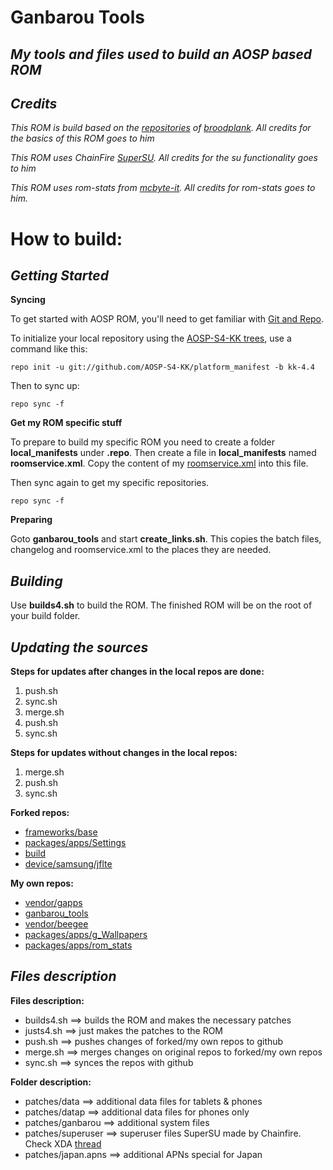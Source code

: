 Ganbarou Tools
======================================================================================================
*My tools and files used to build an AOSP based ROM*
------------------------------------------------------------------------------------------------------
*Credits*
------------------------------------------------------------------------------------------------------
_This ROM is build based on the [repositories](https://github.com/AOSP-S4-KK) of [broodplank](https://github.com/broodplank). All credits for the basics of this ROM goes to him_

_This ROM uses ChainFire [SuperSU](http://forum.xda-developers.com/showthread.php?t=1538053). All credits for the su functionality goes to him_

_This ROM uses rom-stats from [mcbyte-it](https://github.com/mcbyte-it). All credits for rom-stats goes to him._

How to build:
======================================================================================================
*Getting Started*
------------------------------------------------------------------------------------------------------

**Syncing**

To get started with AOSP ROM, you'll need to get
familiar with [Git and Repo](http://source.android.com/download/using-repo).

To initialize your local repository using the [AOSP-S4-KK trees](https://github.com/AOSP-S4-KK), use a command like this:

    repo init -u git://github.com/AOSP-S4-KK/platform_manifest -b kk-4.4

Then to sync up:

    repo sync -f
    
**Get my ROM specific stuff**

To prepare to build my specific ROM you need to create a folder **local_manifests** under **.repo**. Then create a file in **local_manifests** named **roomservice.xml**. Copy the content of my [roomservice.xml](https://github.com/beegee-tokyo/ganbarou_tools/blob/kk-4.4/tools/roomservice.xml) into this file.

Then sync again to get my specific repositories.

    repo sync -f
    
**Preparing**

Goto **ganbarou_tools** and start **create_links.sh**. This copies the batch files, changelog and roomservice.xml to the places they are needed.

*Building*
------------------------------------------------------------------------------------------------------

Use **builds4.sh** to build the ROM. The finished ROM will be on the root of your build folder.

*Updating the sources*
------------------------------------------------------------------------------------------------------

**Steps for updates after changes in the local repos are done:**

1. push.sh
2. sync.sh
3. merge.sh
4. push.sh
5. sync.sh

**Steps for updates without changes in the local repos:**

1. merge.sh
2. push.sh
3. sync.sh

**Forked repos:**
- [frameworks/base](http://github.com/beegee-tokyo/platform_frameworks_base)
- [packages/apps/Settings](http://github.com/beegee-tokyo/platform_packages_apps_settings)
- [build](http://github.com/beegee-tokyo/android_build)
- [device/samsung/jflte](http://github.com/beegee-tokyo/platform_device_samsung_jflte)

**My own repos:**
- [vendor/gapps](http://github.com/beegee-tokyo/vendor_gapps)
- [ganbarou_tools](http://github.com/beegee-tokyo/ganbarou_tools)
- [vendor/beegee](http://github.com/beegee-tokyo/android_vendor_beegee)
- [packages/apps/g_Wallpapers](http://github.com/android_packages_apps_g_Wallpapers)
- [packages/apps/rom_stats](http://github.com/beegee-tokyo/rom_stats)

*Files description*
------------------------------------------------------------------------------------------------------

**Files description:**
- builds4.sh ==> builds the ROM and makes the necessary patches
- justs4.sh ==> just makes the patches to the ROM
- push.sh ==> pushes changes of forked/my own repos to github
- merge.sh ==> merges changes on original repos to forked/my own repos
- sync.sh ==> synces the repos with github

**Folder description:**
- patches/data ==> additional data files for tablets & phones
- patches/datap ==> additional data files for phones only
- patches/ganbarou ==> additional system files
- patches/superuser ==> superuser files SuperSU made by Chainfire. Check XDA [thread](http://forum.xda-developers.com/showthread.php?t=1538053)
- patches/japan.apns ==> additional APNs special for Japan

